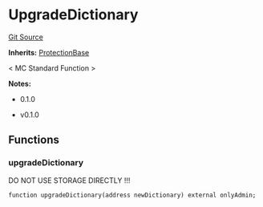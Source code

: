 # UpgradeDictionary
[Git Source](https://github.com/metacontract/mc/blob/main/src/devkit/Flattened.sol)

**Inherits:**
[ProtectionBase](../../../02-guides/02-development/03-std-functions/05-std/functions/protected/protection/ProtectionBase.sol/abstract.ProtectionBase.md)

< MC Standard Function >

**Notes:**
- 0.1.0

- v0.1.0


## Functions
### upgradeDictionary

DO NOT USE STORAGE DIRECTLY !!!


```solidity
function upgradeDictionary(address newDictionary) external onlyAdmin;
```

